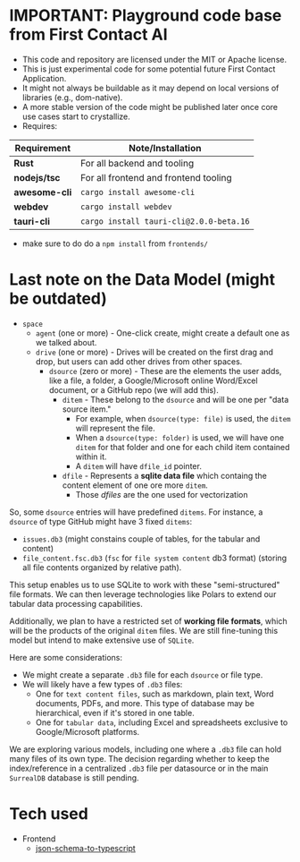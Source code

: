 # IMPORTANT: Playground code base from First Contact AI

- This code and repository are licensed under the MIT or Apache license.
- This is just experimental code for some potential future First Contact Application.
- It might not always be buildable as it may depend on local versions of libraries (e.g., dom-native).
- A more stable version of the code might be published later once core use cases start to crystallize.
- Requires:

| **Requirement** | **Note/Installation**                   |
|-----------------|-----------------------------------------|
| **Rust**        | For all backend and tooling             |
| **nodejs/tsc**  | For all frontend and frontend tooling   |
| **awesome-cli** | `cargo install awesome-cli`             |
| **webdev**      | `cargo install webdev`                  |
| **tauri-cli**   | `cargo install tauri-cli@2.0.0-beta.16` |

- make sure to do do a `npm install` from `frontends/`

# Last note on the Data Model (might be outdated)

- `space`
  - `agent` (one or more) - One-click create, might create a default one as we talked about.
  - `drive` (one or more) - Drives will be created on the first drag and drop, but users can add other drives from other spaces.
      - `dsource` (zero or more) - These are the elements the user adds, like a file, a folder, a Google/Microsoft online Word/Excel document, or a GitHub repo (we will add this).
        - `ditem` - These belong to the `dsource` and will be one per "data source item."
           - For example, when `dsource(type: file)` is used, the `ditem` will represent the file. 
           - When a `dsource(type: folder)` is used, we will have one `ditem` for that folder and one for each child item contained within it.
           - A `ditem` will have `dfile_id` pointer.
        - `dfile` - Represents a **sqlite data file** which containg the content element of one ore more `ditem`. 
            - Those _dfiles_ are the one used for vectorization

So, some `dsource` entries will have predefined `ditems`. For instance, a `dsource` of type GitHub might have 3 fixed `ditems`:

- `issues.db3` (might constains couple of tables, for the tabular and content)
- `file_content.fsc.db3` (`fsc` for `file system content` db3 format) (storing all file contents organized by relative path).

This setup enables us to use SQLite to work with these "semi-structured" file formats. We can then leverage technologies like Polars to extend our tabular data processing capabilities.

Additionally, we plan to have a restricted set of **working file formats**, which will be the products of the original `ditem` files. We are still fine-tuning this model but intend to make extensive use of `SQLite`.

Here are some considerations:

- We might create a separate `.db3` file for each `dsource` or file type.
- We will likely have a few types of `.db3` files:
    - One for `text content files`, such as markdown, plain text, Word documents, PDFs, and more. This type of database may be hierarchical, even if it's stored in one table.
    - One for `tabular data`, including Excel and spreadsheets exclusive to Google/Microsoft platforms.

We are exploring various models, including one where a `.db3` file can hold many files of its own type. The decision regarding whether to keep the index/reference in a centralized `.db3` file per datasource or in the main `SurrealDB` database is still pending.

# Tech used

- Frontend
    - [json-schema-to-typescript](https://www.npmjs.com/package/json-schema-to-typescript)

